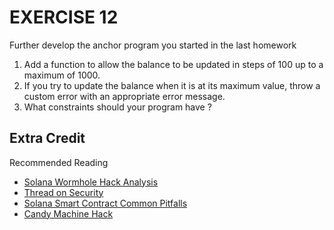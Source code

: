 # EXERCISE 12

Further develop the anchor program you started in the last homework

1. Add a function to allow the balance to be updated in steps of 100 up to a maximum of 1000.
2. If you try to update the balance when it is at its maximum value, throw a custom error with an appropriate error message.
3. What constraints should your program have ?

## Extra Credit

Recommended Reading

- [Solana Wormhole Hack Analysis](https://extropy-io.medium.com/solanas-wormhole-hack-post-mortem-analysis-3b68b9e88e13)
- [Thread on Security](https://twitter.com/armaniferrante/status/1411589629384355840?s=61&t=86gUpO_a-IjYlcRSqQcczg)
- [Solana Smart Contract Common Pitfalls](https://neodyme.io/en/blog/solana_common_pitfalls/)
- [Candy Machine Hack](https://medium.com/@madshield/smashing-the-candy-machine-for-fun-and-profit-a3bcc58d6c30)
